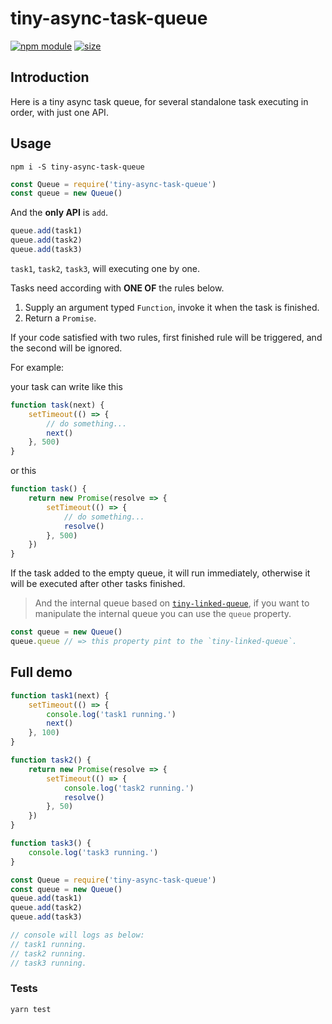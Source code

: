 # tiny-async-task-queue

[![npm module](https://badge.fury.io/js/tiny-async-task-queue.svg)](https://www.npmjs.com/package/tiny-async-task-queue)
[![size](https://badgen.net/bundlephobia/minzip/tiny-async-task-queue)](https://bundlephobia.com/result?p=tiny-async-task-queue)

## Introduction

Here is a tiny async task queue, for several standalone task executing in order, with just one API.

## Usage 

`npm i -S tiny-async-task-queue`

```js
const Queue = require('tiny-async-task-queue')
const queue = new Queue()
```

And the **only API** is `add`.

```js
queue.add(task1)
queue.add(task2)
queue.add(task3)
```

`task1`, `task2`, `task3`, will executing one by one.

Tasks need according with **ONE OF** the rules below.

1. Supply an argument typed `Function`, invoke it when the task is finished.
2. Return a `Promise`.

If your code satisfied with two rules, first finished rule will be triggered, and the second will be ignored.

For example:

your task can write like this

```js
function task(next) {
    setTimeout(() => {
        // do something...
        next()
    }, 500)
}
```

or this

```js
function task() {
    return new Promise(resolve => {
        setTimeout(() => {
            // do something...
            resolve()
        }, 500)
    })
}
```

If the task added to the empty queue, it will run immediately, otherwise it will be executed after other tasks finished.

> And the internal queue based on [`tiny-linked-queue`](https://github.com/jinghua000/tiny-linked-queue#readme), if you want to manipulate the internal queue you can use the `queue` property.

```js
const queue = new Queue()
queue.queue // => this property pint to the `tiny-linked-queue`.
```

## Full demo

```js
function task1(next) {
    setTimeout(() => {
        console.log('task1 running.')
        next()
    }, 100)
}

function task2() {
    return new Promise(resolve => {
        setTimeout(() => {
            console.log('task2 running.')
            resolve()
        }, 50)
    })
}

function task3() {
    console.log('task3 running.')
}

const Queue = require('tiny-async-task-queue')
const queue = new Queue()
queue.add(task1)
queue.add(task2)
queue.add(task3)

// console will logs as below:
// task1 running.
// task2 running.
// task3 running.
```

### Tests

`yarn test`
